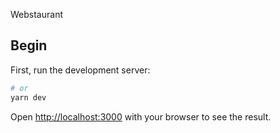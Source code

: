 Webstaurant

## Begin

First, run the development server:

```bash
# or
yarn dev
```

Open [http://localhost:3000](http://localhost:3000) with your browser to see the result.
